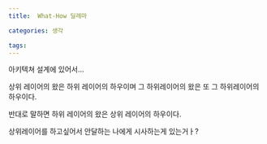 ```yaml
---
title:  What-How 딜레마

categories: 생각

tags: 
---
```


  
아키텍쳐 설계에 있어서...  
  
상위 레이어의 왔은 하위 레이어의 하우이며 그 하위레이어의 왔은 또 그 하위레이어의 하우이다.  
  
반대로 말하면 하위 레이어의 왔은 상위 레이어의 하우이다.  
  
  
  
상위레이어를 하고싶어서 안달하는 나에게 시사하는게 있는거ㅏ?  
